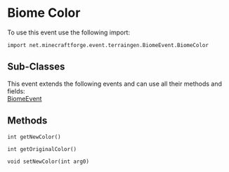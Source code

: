 # Biome Color

To use this event use the following import:

```groovy:no-line-numbers
import net.minecraftforge.event.terraingen.BiomeEvent.BiomeColor
```

## Sub-Classes

This event extends the following events and can use all their methods and fields: <br>
[BiomeEvent](index.md)

## Methods

```groovy:no-line-numbers
int getNewColor()
```

```groovy:no-line-numbers
int getOriginalColor()
```

```groovy:no-line-numbers
void setNewColor(int arg0)
```
